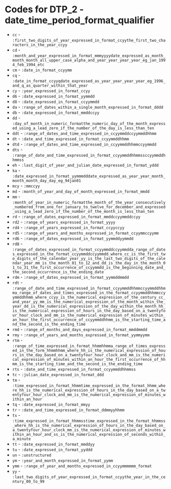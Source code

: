 # Codes for DTP_2 - date_time_period_format_qualifier
* `cc` - `:first_two_digits_of_year_expressed_in_format_ccyythe_first_two_characters_in_the_year_ccyy`
* `cd` - `:month_and_year_expressed_in_format_mmmyyyydate_expressed_as_month_month_month_all_upper_case_alpha_and_year_year_year_year_eg_jan_1994_feb_1994_etc`
* `cm` - `:date_in_format_ccyymm`
* `cq` - `:date_in_format_ccyyqdate_expressed_as_year_year_year_year_eg_1996_and_q_as_quarter_within_that_year`
* `cy` - `:year_expressed_in_format_ccyy`
* `d6` - `:date_expressed_in_format_yymmdd`
* `d8` - `:date_expressed_in_format_ccyymmdd`
* `da` - `:range_of_dates_within_a_single_month_expressed_in_format_dddd`
* `db` - `:date_expressed_in_format_mmddccyy`
* `dd` - `:day_of_month_in_numeric_formatthe_numeric_day_of_the_month_expressed_using_a_lead_zero_if_the_number_of_the_day_is_less_than_ten`
* `ddt` - `:range_of_dates_and_time_expressed_in_ccyymmddccyymmddhhmm`
* `dt` - `:date_and_time_expressed_in_format_ccyymmddhhmm`
* `dtd` - `:range_of_dates_and_time_expressed_in_ccyymmddhhmmccyymmdd`
* `dts` - `:range_of_date_and_time_expressed_in_format_ccyymmddhhmmssccyymmddhhmmss`
* `eh` - `:last_digit_of_year_and_julian_date_expressed_in_format_yddd`
* `ka` - `:date_expressed_in_format_yymmmdddate_expressed_as_year_year_month_month_month_day_day_eg_94jan01`
* `mcy` - `:mmccyy`
* `md` - `:month_of_year_and_day_of_month_expressed_in_format_mmdd`
* `mm` - `:month_of_year_in_numeric_formatthe_month_of_the_year_consecutively_numbered_from_one_for_january_to_twelve_for_december_and_expressed_using_a_lead_zero_if_the_number_of_the_month_is_less_than_ten`
* `rd` - `:range_of_dates_expressed_in_format_mmddccyymmddccyy`
* `rd2` - `:range_of_years_expressed_in_format_yyyy`
* `rd4` - `:range_of_years_expressed_in_format_ccyyccyy`
* `rd5` - `:range_of_years_and_months_expressed_in_format_ccyymmccyymm`
* `rd6` - `:range_of_dates_expressed_in_format_yymmddyymmdd`
* `rd8` - `:range_of_dates_expressed_in_format_ccyymmddccyymmdda_range_of_dates_expressed_in_the_format_ccyymmddccyymmdd_where_cc_is_the_first_two_digits_of_the_calendar_year_yy_is_the_last_two_digits_of_the_calendar_year_mm_is_the_month_01_to_12_and_dd_is_the_day_in_the_month_01_to_31_the_first_occurrence_of_ccyymmdd_is_the_beginning_date_and_the_second_occurrence_is_the_ending_date`
* `rdm` - `:range_of_dates_expressed_in_format_yymmddmmdd`
* `rdt` - `:range_of_date_and_time_expressed_in_format_ccyymmddhhmmccyymmddhhmma_range_of_dates_and_times_expressed_in_the_format_ccyymmddhhmmccyymmddhhmm_where_ccyy_is_the_numerical_expression_of_the_century_cc_and_year_yy_mm_is_the_numerical_expression_of_the_month_within_the_year_dd_is_the_numerical_expression_of_the_day_within_the_month_hh_is_the_numerical_expression_of_hours_in_the_day_based_on_a_twentyfour_hour_clock_and_mm_is_the_numerical_expression_of_minutes_within_an_hour_the_first_occurrence_of_ccyymmddhhmm_is_the_starting_time_and_the_second_is_the_ending_time`
* `rmd` - `:range_of_months_and_days_expressed_in_format_mmddmmdd`
* `rmy` - `:range_of_years_and_months_expressed_in_format_yymmyymm`
* `rtm` - `:range_of_time_expressed_in_format_hhmmhhmma_range_of_times_expressed_in_the_form_hhmmhhmm_where_hh_is_the_numerical_expression_of_hours_in_the_day_based_on_a_twentyfour_hour_clock_and_mm_is_the_numerical_expression_of_minutes_within_an_hour_the_first_occurrence_of_hhmm_is_the_starting_time_and_the_second_is_the_ending_time`
* `rts` - `:date_and_time_expressed_in_format_ccyymmddhhmmss`
* `tc` - `:julian_date_expressed_in_format_ddd`
* `tm` - `:time_expressed_in_format_hhmmtime_expressed_in_the_format_hhmm_where_hh_is_the_numerical_expression_of_hours_in_the_day_based_on_a_twentyfour_hour_clock_and_mm_is_the_numerical_expression_of_minutes_within_an_hour`
* `tq` - `:date_expressed_in_format_mmyy`
* `tr` - `:date_and_time_expressed_in_format_ddmmyyhhmm`
* `ts` - `:time_expressed_in_format_hhmmsstime_expressed_in_the_format_hhmmss_where_hh_is_the_numerical_expression_of_hours_in_the_day_based_on_a_twentyfour_hour_clock_mm_is_the_numerical_expression_of_minutes_within_an_hour_and_ss_is_the_numerical_expression_of_seconds_within_a_minute`
* `tt` - `:date_expressed_in_format_mmddyy`
* `tu` - `:date_expressed_in_format_yyddd`
* `un` - `:unstructured`
* `ym` - `:year_and_month_expressed_in_format_yymm`
* `ymm` - `:range_of_year_and_months_expressed_in_ccyymmmmmm_format`
* `yy` - `:last_two_digits_of_year_expressed_in_format_ccyythe_year_in_the_century_00_to_99`

